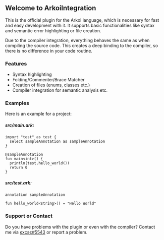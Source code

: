 ## Welcome to ArkoiIntegration

This is the official plugin for the Arkoi language, which is necessary for fast and easy development with it. It supports basic functionalities like syntax and semantic error highlighting or file creation.

Due to the compiler integration, everything behaves the same as when compiling the source code. This creates a deep binding to the compiler, so there is no difference in your code routine.

### Features

 - Syntax highlighting
 - Folding/Commenter/Brace Matcher
 - Creation of files (enums, classes etc.)
 - Compiler integration for semantic analysis etc.

### Examples

Here is an example for a project:
##### src/main.ark:
```
import "test" as test {
  select sampleAnnotation as sampleAnnotation
}

@sampleAnnotation
fun main<int>() {
  println(test.hello_world())
  return 0
}
```

##### src/test.ark:
```
annotation sampleAnnotation

fun hello_world<string>() = "Hello World"
```

### Support or Contact

Do you have problems with the plugin or even with the compiler? Contact me via [єхcsє#5543](https://discordapp.com/) or report a problem.
